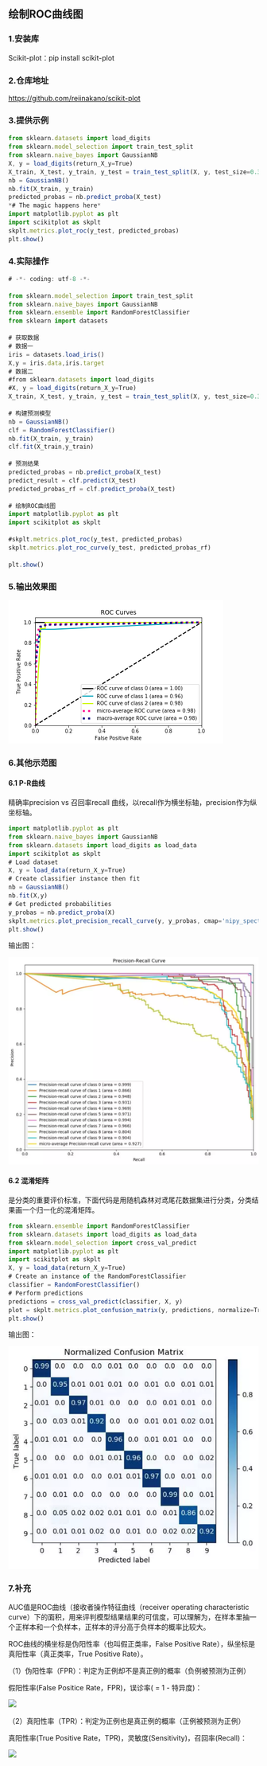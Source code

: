## 绘制ROC曲线图

### 1.安装库

Scikit-plot：pip install scikit-plot

### 2.仓库地址

https://github.com/reiinakano/scikit-plot

### 3.提供示例

```javascript
from sklearn.datasets import load_digits
from sklearn.model_selection import train_test_split
from sklearn.naive_bayes import GaussianNB
X, y = load_digits(return_X_y=True)
X_train, X_test, y_train, y_test = train_test_split(X, y, test_size=0.33)
nb = GaussianNB()
nb.fit(X_train, y_train)
predicted_probas = nb.predict_proba(X_test)
*# The magic happens here*
import matplotlib.pyplot as plt
import scikitplot as skplt
skplt.metrics.plot_roc(y_test, predicted_probas)
plt.show()
```

### 4.实际操作

```javascript
# -*- coding: utf-8 -*-

from sklearn.model_selection import train_test_split
from sklearn.naive_bayes import GaussianNB
from sklearn.ensemble import RandomForestClassifier
from sklearn import datasets

# 获取数据
# 数据一
iris = datasets.load_iris()
X,y = iris.data,iris.target
# 数据二
#from sklearn.datasets import load_digits
#X, y = load_digits(return_X_y=True)
X_train, X_test, y_train, y_test = train_test_split(X, y, test_size=0.33)

# 构建预测模型
nb = GaussianNB()
clf = RandomForestClassifier()
nb.fit(X_train, y_train)
clf.fit(X_train,y_train)

# 预测结果
predicted_probas = nb.predict_proba(X_test)
predict_result = clf.predict(X_test)
predicted_probas_rf = clf.predict_proba(X_test)

# 绘制ROC曲线图
import matplotlib.pyplot as plt
import scikitplot as skplt

#skplt.metrics.plot_roc(y_test, predicted_probas)
skplt.metrics.plot_roc_curve(y_test, predicted_probas_rf)

plt.show()
```

### 5.输出效果图

<img src="https://github.com/jm199504/Other-Notes/blob/master/ROC-Curve/images/1.png">

### 6.其他示范图

#### 6.1 P-R曲线

精确率precision vs 召回率recall 曲线，以recall作为横坐标轴，precision作为纵坐标轴。

```javascript
import matplotlib.pyplot as plt
from sklearn.naive_bayes import GaussianNB
from sklearn.datasets import load_digits as load_data
import scikitplot as skplt
# Load dataset
X, y = load_data(return_X_y=True)
# Create classifier instance then fit
nb = GaussianNB()
nb.fit(X,y)
# Get predicted probabilities
y_probas = nb.predict_proba(X)
skplt.metrics.plot_precision_recall_curve(y, y_probas, cmap='nipy_spectral')
plt.show()
```

输出图：

<img src="https://github.com/jm199504/Other-Notes/blob/master/ROC-Curve/images/2.png">

#### 6.2 混淆矩阵

是分类的重要评价标准，下面代码是用随机森林对鸢尾花数据集进行分类，分类结果画一个归一化的混淆矩阵。

```javascript
from sklearn.ensemble import RandomForestClassifier
from sklearn.datasets import load_digits as load_data
from sklearn.model_selection import cross_val_predict
import matplotlib.pyplot as plt
import scikitplot as skplt
X, y = load_data(return_X_y=True)
# Create an instance of the RandomForestClassifier
classifier = RandomForestClassifier()
# Perform predictions
predictions = cross_val_predict(classifier, X, y)
plot = skplt.metrics.plot_confusion_matrix(y, predictions, normalize=True)
plt.show()
```

输出图：

<img src="https://github.com/jm199504/Other-Notes/blob/master/ROC-Curve/images/3.png">

### 7.补充
AUC值是ROC曲线（接收者操作特征曲线（receiver operating characteristic curve）下的面积，用来评判模型结果结果的可信度，可以理解为，在样本里抽一个正样本和一个负样本，正样本的评分高于负样本的概率比较大。

ROC曲线的横坐标是伪阳性率（也叫假正类率，False Positive Rate），纵坐标是真阳性率（真正类率，True Positive Rate）。

（1）伪阳性率（FPR）：判定为正例却不是真正例的概率（负例被预测为正例）

假阳性率(False Positice Rate，FPR)，误诊率( = 1 - 特异度)：

<img src="https://github.com/jm199504/Interview-bible/blob/master/images/15.png">

（2）真阳性率（TPR）：判定为正例也是真正例的概率（正例被预测为正例）

真阳性率(True Positive Rate，TPR)，灵敏度(Sensitivity)，召回率(Recall)：

<img src="https://github.com/jm199504/Interview-bible/blob/master/images/12.png">
